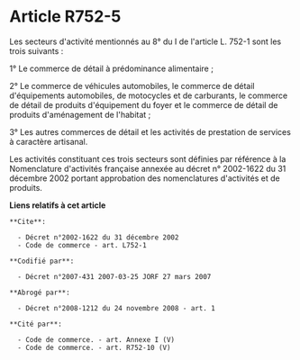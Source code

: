 # Article R752-5

Les secteurs d'activité mentionnés au 8° du I de l'article L. 752-1 sont les trois suivants :

1° Le commerce de détail à prédominance alimentaire ;

2° Le commerce de véhicules automobiles, le commerce de détail d'équipements automobiles, de motocycles et de carburants, le
commerce de détail de produits d'équipement du foyer et le commerce de détail de produits d'aménagement de l'habitat ;

3° Les autres commerces de détail et les activités de prestation de services à caractère artisanal.

Les activités constituant ces trois secteurs sont définies par référence à la Nomenclature d'activités française annexée au
décret n° 2002-1622 du 31 décembre 2002 portant approbation des nomenclatures d'activités et de produits.

**Liens relatifs à cet article**

	**Cite**:

	  - Décret n°2002-1622 du 31 décembre 2002
	  - Code de commerce - art. L752-1

	**Codifié par**:

	  - Décret n°2007-431 2007-03-25 JORF 27 mars 2007

	**Abrogé par**:

	  - Décret n°2008-1212 du 24 novembre 2008 - art. 1

	**Cité par**:

	  - Code de commerce. - art. Annexe I (V)
	  - Code de commerce. - art. R752-10 (V)
